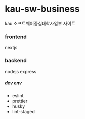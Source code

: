 # kau-sw-business
kau 소프트웨어중심대학사업부 사이트 

### frontend
nextjs
### backend
nodejs express

##### dev env
- eslint
- prettier
- husky
- lint-staged